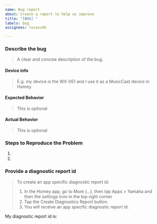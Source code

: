 ```yaml
---
name: Bug report
about: Create a report to help us improve
title: "[BUG] "
labels: bug
assignees: lucasvdh

---
```


### Describe the bug
> A clear and concise description of the bug.

#### Device info
> E.g. my device is the WX-051 and I use it as a MusicCast device in Homey

#### Expected Behavior
> This is optional

#### Actual Behavior
> This is optional

### Steps to Reproduce the Problem

  1.
  1.

### Provide a diagnostic report id

> To create an app specific diagnostic report id:
> 1. In the Homey app, go to More (...), then tap Apps > Yamaha and then the settings icon in the top right corner
> 2. Tap the Create Diagnostics Report button.
> 3. You will receive an app specific diagnostic report id.

My diagnostic report id is:
